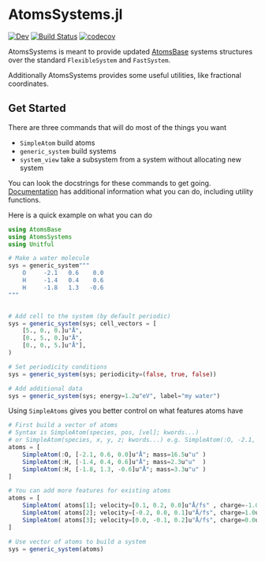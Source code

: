 # AtomsSystems.jl

[![Dev](https://img.shields.io/badge/docs-dev-blue.svg)](https://JuliaMolSim.github.io/AtomsSystems.jl/dev)
[![Build Status](https://github.com/JuliaMolSim/AtomsSystems.jl/actions/workflows/CI.yml/badge.svg?branch=main)](https://github.com/JuliaMolSim/AtomsSystems.jl/actions/workflows/CI.yml?query=branch%3Amain)
[![codecov](https://codecov.io/gh/JuliaMolSim/AtomsSystems.jl/graph/badge.svg?token=QPK831PYGJ)](https://codecov.io/gh/JuliaMolSim/AtomsSystems.jl)


AtomsSystems is meant to provide updated [AtomsBase](https://github.com/JuliaMolSim/AtomsBase.jl)
systems structures over the standard `FlexibleSystem` and `FastSystem`.

Additionally AtomsSystems provides some useful utilities, like fractional coordinates.


## Get Started

There are three commands that will do most of the things you want

- `SimpleAtom` build atoms
- `generic_system` build systems
- `system_view` take a subsystem from a system without allocating new system

You can look the docstrings for these commands to get going. [Documentation](https://JuliaMolSim.github.io/AtomsSystems.jl/dev) has additional information what you can do, including utility functions.

Here is a quick example on what you can do

```julia
using AtomsBase
using AtomsSystems
using Unitful

# Make a water molecule
sys = generic_system"""
    O     -2.1   0.6    0.0
    H     -1.4   0.4    0.6
    H     -1.8   1.3   -0.6
"""


# Add cell to the system (by default periodic)
sys = generic_system(sys; cell_vectors = [
    [5., 0., 0.]u"Å",
    [0., 5., 0.]u"Å",
    [0., 0., 5.]u"Å"],
)

# Set periodicity conditions
sys = generic_system(sys; periodicity=(false, true, false))

# Add additional data
sys = generic_system(sys; energy=1.2u"eV", label="my water")
```

Using `SimpleAtoms` gives you better control on what features atoms have

```julia
# First build a vector of atoms
# Syntax is SimpleAtom(species, pos, [vel]; kwords...)
# or SimpleAtom(species, x, y, z; kwords...) e.g. SimpleAtom(:O, -2.1, 0.6, 0.0)
atoms = [
    SimpleAtom(:O, [-2.1, 0.6, 0.0]u"Å"; mass=16.5u"u" )
    SimpleAtom(:H, [-1.4, 0.4, 0.6]u"Å"; mass=2.3u"u"  )
    SimpleAtom(:H, [-1.8, 1.3, -0.6]u"Å"; mass=3.3u"u" )
]

# You can add more features for existing atoms
atoms = [
    SimpleAtom( atoms[1]; velocity=[0.1, 0.2, 0.0]u"Å/fs" , charge=-1.0u"q" )
    SimpleAtom( atoms[2]; velocity=[-0.2, 0.0, 0.1]u"Å/fs", charge=1.0u"q"  )
    SimpleAtom( atoms[3]; velocity=[0.0, -0.1, 0.2]u"Å/fs", charge=0.0u"q"  )
]

# Use vector of atoms to build a system
sys = generic_system(atoms)
```
